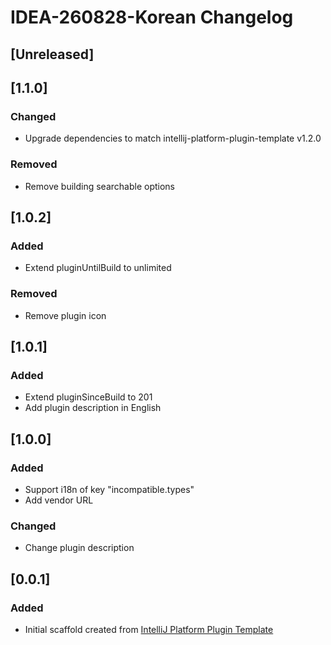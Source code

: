 <!-- Keep a Changelog guide -> https://keepachangelog.com -->

# IDEA-260828-Korean Changelog

## [Unreleased]

## [1.1.0]
### Changed
- Upgrade dependencies to match intellij-platform-plugin-template v1.2.0

### Removed
- Remove building searchable options

## [1.0.2]
### Added
- Extend pluginUntilBuild to unlimited

### Removed
- Remove plugin icon

## [1.0.1]
### Added
- Extend pluginSinceBuild to 201
- Add plugin description in English

## [1.0.0]
### Added
- Support i18n of key "incompatible.types"
- Add vendor URL

### Changed
- Change plugin description

## [0.0.1]
### Added
- Initial scaffold created from [IntelliJ Platform Plugin Template](https://github.com/JetBrains/intellij-platform-plugin-template)
